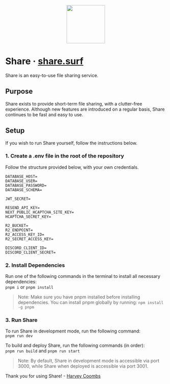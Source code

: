 <p align="center"><img src="https://share.surf/images/icon.png" width="120" /></p>

# Share &middot; [share.surf](https://share.surf/)

Share is an easy-to-use file sharing service.

## Purpose
Share exists to provide short-term file sharing, with a clutter-free experience. Although new features are introduced on a regular basis, Share continues to be fast and easy to use.

## Setup
If you wish to run Share yourself, follow the instructions below.

### 1. Create a .env file in the root of the repository
Follow the structure provided below, with your own credentials.
```
DATABASE_HOST=
DATABASE_USER=
DATABASE_PASSWORD=
DATABASE_SCHEMA=

JWT_SECRET=

RESEND_API_KEY=
NEXT_PUBLIC_HCAPTCHA_SITE_KEY=
HCAPTCHA_SECRET_KEY=

R2_BUCKET=
R2_ENDPOINT=
R2_ACCESS_KEY_ID=
R2_SECRET_ACCESS_KEY=

DISCORD_CLIENT_ID=
DISCORD_CLIENT_SECRET=
```

### 2. Install Dependencies
Run one of the following commands in the terminal to install all necessary dependencies:
<br/>
```pnpm i``` or ```pnpm install```

> Note: Make sure you have pnpm installed before installing dependencies. You can install pnpm globally by running: `npm install -g pnpm`

### 3. Run Share
To run Share in development mode, run the following command:
<br/>
```pnpm run dev```

To build and deploy Share, run the following commands (in order):
<br/>
```pnpm run build``` and ```pnpm run start```

> Note: By default, Share in development mode is accessible via port 3000, while Share when deployed is accessible via port 3001.

Thank you for using Share! - [Harvey Coombs](https://harveycoombs.com/)
